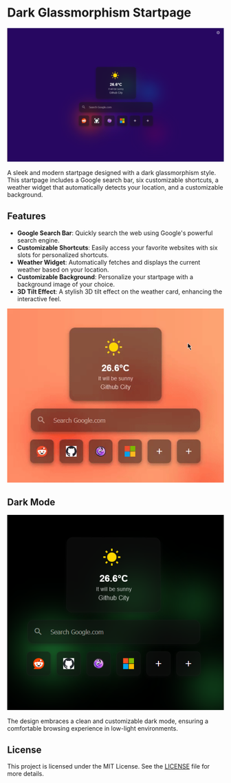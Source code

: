 # Dark Glassmorphism Startpage

![Startpage Design](static/image.png)

A sleek and modern startpage designed with a dark glassmorphism style. This startpage includes a Google search bar, six customizable shortcuts, a weather widget that automatically detects your location, and a customizable background.

## Features

- **Google Search Bar**: Quickly search the web using Google's powerful search engine.
- **Customizable Shortcuts**: Easily access your favorite websites with six slots for personalized shortcuts.
- **Weather Widget**: Automatically fetches and displays the current weather based on your location.
- **Customizable Background**: Personalize your startpage with a background image of your choice.
- **3D Tilt Effect**: A stylish 3D tilt effect on the weather card, enhancing the interactive feel.

![3D Tilt Effect](static/3d.gif)

## Dark Mode

![Dark Mode Design](static/dark-mode.png)

The design embraces a clean and customizable dark mode, ensuring a comfortable browsing experience in low-light environments.

## License

This project is licensed under the MIT License. See the [LICENSE](LICENSE) file for more details.
